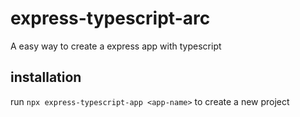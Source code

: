 # express-typescript-arc

A easy way to create a express app with typescript

## installation

run ``` npx express-typescript-app <app-name> ``` to create a new project


